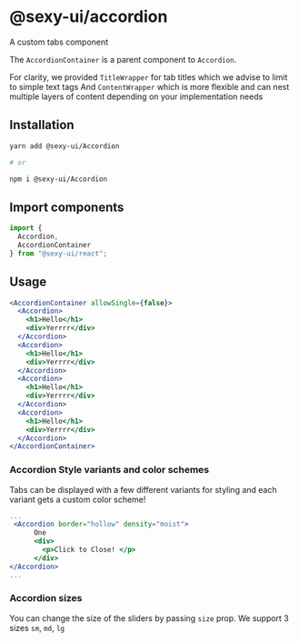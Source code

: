 # @sexy-ui/accordion

A custom tabs component

The `AccordionContainer` is a parent component to `Accordion`.


For clarity, we provided `TitleWrapper` for tab titles which we advise to limit to simple text tags
And `ContentWrapper` which is more flexible and can nest multiple layers of content depending on your implementation needs

## Installation

```sh
yarn add @sexy-ui/Accordion

# or

npm i @sexy-ui/Accordion
```

## Import components

```jsx
import {
  Accordion,
  AccordionContainer
} from "@sexy-ui/react";
```

## Usage

```jsx
<AccordionContainer allowSingle={false}>
  <Accordion>
    <h1>Hello</h1>
    <div>Yerrrr</div>
  </Accordion>
  <Accordion>
    <h1>Hello</h1>
    <div>Yerrrr</div>
  </Accordion>
  <Accordion>
    <h1>Hello</h1>
    <div>Yerrrr</div>
  </Accordion>
  <Accordion>
    <h1>Hello</h1>
    <div>Yerrrr</div>
  </Accordion>
</AccordionContainer>
```

### Accordion Style variants and color schemes

Tabs can be displayed with a few different variants for styling and each variant gets a custom color scheme!

```jsx
...
 <Accordion border="hollow" density="moist">
      One
      <div>
        <p>Click to Close! </p>
      </div>
</Accordion>
...
```

### Accordion sizes

You can change the size of the sliders by passing `size` prop. We support 3 sizes
`sm`, `md`, `lg`
